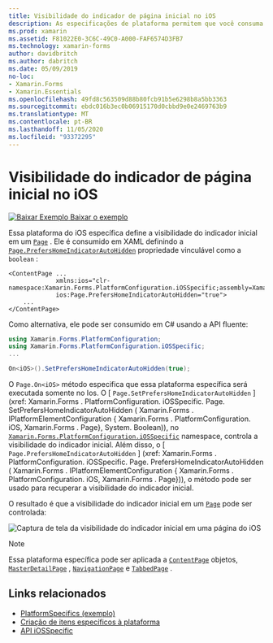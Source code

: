 ```yaml
---
title: Visibilidade do indicador de página inicial no iOS
description: As especificações de plataforma permitem que você consuma a funcionalidade que só está disponível em uma plataforma específica, sem implementar renderizadores ou efeitos personalizados. Este artigo explica como consumir a plataforma específica do iOS que define a visibilidade do indicador inicial em uma página.
ms.prod: xamarin
ms.assetid: F81022E0-3C6C-49C0-A000-FAF6574D3FB7
ms.technology: xamarin-forms
author: davidbritch
ms.author: dabritch
ms.date: 05/09/2019
no-loc:
- Xamarin.Forms
- Xamarin.Essentials
ms.openlocfilehash: 49fd8c563509d88b80fcb91b5e6298b8a5bb3363
ms.sourcegitcommit: ebdc016b3ec0b06915170d0cbbd9e0e2469763b9
ms.translationtype: MT
ms.contentlocale: pt-BR
ms.lasthandoff: 11/05/2020
ms.locfileid: "93372295"
---
```

# <a name="home-indicator-visibility-on-ios"></a>Visibilidade do indicador de página inicial no iOS

[![Baixar Exemplo](~/media/shared/download.png) Baixar o exemplo](/samples/xamarin/xamarin-forms-samples/userinterface-platformspecifics)

Essa plataforma do iOS específica define a visibilidade do indicador inicial em um [`Page`](xref:Xamarin.Forms.Page) . Ele é consumido em XAML definindo a [`Page.PrefersHomeIndicatorAutoHidden`](xref:Xamarin.Forms.PlatformConfiguration.iOSSpecific.Page.PrefersHomeIndicatorAutoHiddenProperty) propriedade vinculável como a `boolean` :

```xaml
<ContentPage ...
             xmlns:ios="clr-namespace:Xamarin.Forms.PlatformConfiguration.iOSSpecific;assembly=Xamarin.Forms.Core"
             ios:Page.PrefersHomeIndicatorAutoHidden="true">
    ...
</ContentPage>
```

Como alternativa, ele pode ser consumido em C# usando a API fluente:

```csharp
using Xamarin.Forms.PlatformConfiguration;
using Xamarin.Forms.PlatformConfiguration.iOSSpecific;
...

On<iOS>().SetPrefersHomeIndicatorAutoHidden(true);
```

O `Page.On<iOS>` método especifica que essa plataforma específica será executada somente no Ios. O [ `Page.SetPrefersHomeIndicatorAutoHidden` ] (xref: Xamarin.Forms . PlatformConfiguration. iOSSpecific. Page. SetPrefersHomeIndicatorAutoHidden ( Xamarin.Forms . IPlatformElementConfiguration { Xamarin.Forms . PlatformConfiguration. iOS, Xamarin.Forms . Page}, System. Boolean)), no [`Xamarin.Forms.PlatformConfiguration.iOSSpecific`](xref:Xamarin.Forms.PlatformConfiguration.iOSSpecific) namespace, controla a visibilidade do indicador inicial. Além disso, o [ `Page.PrefersHomeIndicatorAutoHidden` ] (xref: Xamarin.Forms . PlatformConfiguration. iOSSpecific. Page. PrefersHomeIndicatorAutoHidden ( Xamarin.Forms . IPlatformElementConfiguration { Xamarin.Forms . PlatformConfiguration. iOS, Xamarin.Forms . Page})), o método pode ser usado para recuperar a visibilidade do indicador inicial.

O resultado é que a visibilidade do indicador inicial em um [`Page`](xref:Xamarin.Forms.Page) pode ser controlada:

![Captura de tela da visibilidade do indicador inicial em uma página do iOS](page-home-indicator-images/home-indicator-visibility.png "Visibilidade do indicador de página inicial")

> [!NOTE]
> Essa plataforma específica pode ser aplicada a [`ContentPage`](xref:Xamarin.Forms.ContentPage) objetos, [`MasterDetailPage`](xref:Xamarin.Forms.MasterDetailPage) , [`NavigationPage`](xref:Xamarin.Forms.NavigationPage) e [`TabbedPage`](xref:Xamarin.Forms.TabbedPage) .

## <a name="related-links"></a>Links relacionados

- [PlatformSpecifics (exemplo)](/samples/xamarin/xamarin-forms-samples/userinterface-platformspecifics)
- [Criação de itens específicos à plataforma](~/xamarin-forms/platform/platform-specifics/index.md#creating-platform-specifics)
- [API iOSSpecific](xref:Xamarin.Forms.PlatformConfiguration.iOSSpecific)
